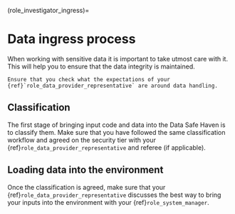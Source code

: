 (role_investigator_ingress)=

# Data ingress process

When working with sensitive data it is important to take utmost care with it.
This will help you to ensure that the data integrity is maintained.

```{attention}
Ensure that you check what the expectations of your {ref}`role_data_provider_representative` are around data handling.
```

## Classification

The first stage of bringing input code and data into the Data Safe Haven is to classify them.
Make sure that you have followed the same classification workflow and agreed on the security tier with your {ref}`role_data_provider_representative` and referee (if applicable).

## Loading data into the environment

Once the classification is agreed, make sure that your {ref}`role_data_provider_representative` discusses the best way to bring your inputs into the environment with your {ref}`role_system_manager`.
